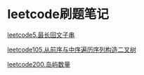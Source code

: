 # leetcode刷题笔记
[leetcode5.最长回文子串](https://github.com/0xlyc/leetcode/blob/master/%E6%9C%80%E9%95%BF%E5%9B%9E%E6%96%87%E5%AD%90%E4%B8%B2.md)

[leetcode105.从前序与中序遍历序列构造二叉树](https://github.com/0xlyc/leetcode/blob/master/%E4%BB%8E%E5%89%8D%E5%BA%8F%E4%B8%8E%E4%B8%AD%E5%BA%8F%E9%81%8D%E5%8E%86%E5%BA%8F%E5%88%97%E6%9E%84%E9%80%A0%E4%BA%8C%E5%8F%89%E6%A0%91.md)

[leetcode200.岛屿数量](https://github.com/0xlyc/leetcode/blob/master/%E5%B2%9B%E5%B1%BF%E6%95%B0%E9%87%8F.md)
